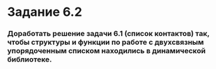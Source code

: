 # Задание 6.2

### Доработать решение задачи 6.1 (список контактов) так, чтобы структуры и функции по работе с двухсвязным упорядоченным списком находились в динамической библиотеке.